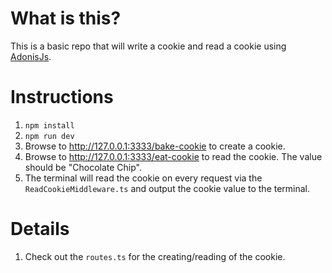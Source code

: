 # What is this?

This is a basic repo that will write a cookie and read a cookie using [AdonisJs](https://adonisjs.com/).

# Instructions

1. `npm install`
2. `npm run dev`
3. Browse to http://127.0.0.1:3333/bake-cookie to create a cookie.
4. Browse to http://127.0.0.1:3333/eat-cookie to read the cookie. The value should be "Chocolate Chip".
5. The terminal will read the cookie on every request via the `ReadCookieMiddleware.ts` and output the cookie value to the terminal.

# Details

1. Check out the `routes.ts` for the creating/reading of the cookie.
